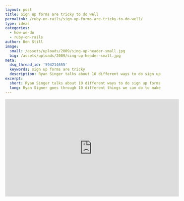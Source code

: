 ```yaml
---
layout: post
title: Sign up forms are tricky to do well
permalink: /ruby-on-rails/sign-up-forms-are-tricky-to-do-well/
type: ideas
categories:
  - how-we-do
  - ruby-on-rails
author: Ben Still
image:
  small: /assets/uploads/2009/sing-up-header-small.jpg
  big: /assets/uploads/2009/sing-up-header-small.jpg
meta:
  dsq_thread_id: '594214655'
  keywords: sign up forms are tricky
  description: Ryan Singer talks about 10 different ways to do sign up forms.
excerpt:
  short: Ryan Singer talks about 10 different ways to do sign up forms.
  long: Ryan Signer goes through 10 different things we can do to make sign up forms awesome. They are the entry point for conversion, so it's important to focus on visual simplicity and ease of use.
---
```


<iframe width="560" height="315" src="https://www.youtube.com/embed/J00ehBG0VNg?rel=0" frameborder="0" allowfullscreen></iframe>
